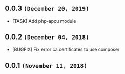 ## 0.0.3 `(December 20, 2019)`

* [TASK]   Add php-apcu module

## 0.0.2 `(December 04, 2018)`

* [BUGFIX] Fix error ca certificates to use composer 

## 0.0.1 `(November 11, 2018)`
